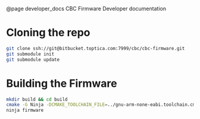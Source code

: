 @page developer_docs CBC Firmware Developer documentation

# Cloning the repo
```sh
git clone ssh://git@bitbucket.toptica.com:7999/cbc/cbc-firmware.git
git submodule init
git submodule update
```
# Building the Firmware

```sh
mkdir build && cd build
cmake -G Ninja -DCMAKE_TOOLCHAIN_FILE=../gnu-arm-none-eabi.toolchain.cmake ..
ninja firmware
```

